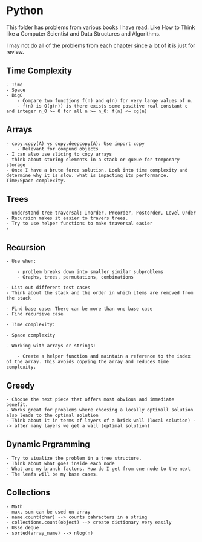# Python

This folder has problems from various books I have read. Like How to Think like a Computer Scientist and Data Structures and Algorithms.

I may not do all of the problems from each chapter since a lot of it is just for review.

## Time Complexity

    - Time
    - Space
    - BigO
        - Compare two functions f(n) and g(n) for very large values of n.
        - f(n) is O(g(n)) is there exists some positive real constant c and integer n_0 >= 0 for all n >= n_0: f(n) <= cg(n)

## Arrays

    - copy.copy(A) vs copy.deepcopy(A): Use import copy
        - Relevant for compund objects
    - I can also use slicing to copy arrays
    - think about storing elements in a stack or queue for temporary storage
    - Once I have a brute force solution. Look into time complexity and determine why it is slow. what is impacting its performance. Time/Space complexity.

## Trees

    - understand tree traversal: Inorder, Preorder, Postorder, Level Order
    - Recursion makes it easier to travers trees.
    - Try to use helper functions to make traversal easier
    -

## Recursion

    - Use when:

        - problem breaks down into smaller similar subproblems
        - Graphs, trees, permutations, combinations

    - List out different test cases
    - Think about the stack and the order in which items are removed from the stack

    - Find base case: There can be more than one base case
    - Find recursive case

    - Time complexity:

    - Space complexity

    - Working with arrays or strings:

        - Create a helper function and maintain a reference to the index of the array. This avoids copying the array and reduces time complexity.

## Greedy

    - Choose the next piece that offers most obvious and immediate benefit.
    - Works great for problems where choosing a locally optimall solution also leads to the optimal solution
    - Think about it in terms of layers of a brick wall (local solution) --> after many layers we get a wall (optimal solution)

## Dynamic Prgramming

    - Try to viualize the problem in a tree structure.
    - Think about what goes inside each node
    - What are my branch factors. How do I get from one node to the next
    - The leafs will be my base cases.

## Collections

    - Math
    - max, sum can be used on array
    - name.count(char) --> counts cahracters in a string
    - collections.count(object) --> create dictionary very easily
    - Usse deque
    - sorted(array_name) --> nlog(n)

